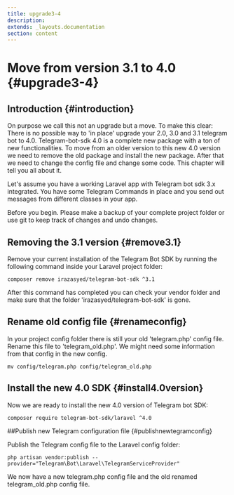 ```yaml
---
title: upgrade3-4
description: 
extends: _layouts.documentation
section: content
---
```


# Move from version 3.1 to 4.0 {#upgrade3-4}

## Introduction {#introduction}
On purpose we call this not an upgrade but a move. To make this clear: There is no possible way to 'in place' upgrade your 2.0, 3.0 and 3.1 telegram bot to 4.0. Telegram-bot-sdk 4.0 is a complete new package with a ton of new functionalities. To move from an older version to this new 4.0 version we need to remove the old package and install the new package. After that we need to change the config file and change some code. This chapter will tell you all about it.

Let's assume you have a working Laravel app with Telegram bot sdk 3.x integrated. You have some Telegram Commands in place and you send out messages from different classes in your app.

Before you begin. Please make a backup of your complete project folder or use git to keep track of changes and undo changes.

## Removing the 3.1 version {#remove3.1}
Remove your current installation of the Telegram Bot SDK by running the following command inside your Laravel project folder:

```
composer remove irazasyed/telegram-bot-sdk ^3.1
```

After this command has completed you can check your vendor folder and make sure that the folder 'irazasyed/telegram-bot-sdk' is gone.

## Rename old config file {#renameconfig}
In your project config folder there is still your old 'telegram.php' config file. Rename this file to 'telegram_old.php'. We might need some information from that config in the new config.

```
mv config/telegram.php config/telegram_old.php
```

## Install the new 4.0 SDK {#install4.0version}

Now we are ready to install the new 4.0 version of Telegram bot SDK:

```
composer require telegram-bot-sdk/laravel ^4.0
```

##Publish new Telegram configuration file {#publishnewtegramconfig}

Publish the Telegram config file to the Laravel config folder:

```
php artisan vendor:publish --provider="Telegram\Bot\Laravel\TelegramServiceProvider"
```

We now have a new telegram.php config file and the old renamed telegram_old.php config file.



